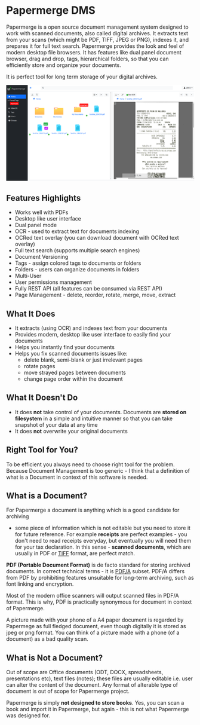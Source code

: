 # Papermerge DMS

Papermerge is a open source document management system designed to work with
scanned documents, also called digital archives. It extracts text from your
scans (which might be PDF, TIFF, JPEG or PNG), indexes it, and prepares it for
full text search. Papermerge provides the look and feel of modern desktop file
browsers. It has features like dual panel document browser, drag and drop, tags,
hierarchical folders, so that you can efficiently store and organize your
documents.

It is perfect tool for long term storage of your digital archives.

![Papermerge screenshot](img/document-management-system-screenshot.png)


## Features Highlights

* Works well with PDFs
* Desktop like user interface
* Dual panel mode
* OCR - used to extract text for documents indexing
* OCRed text overlay (you can download document with OCRed text overlay)
* Full text search (supports multiple search engines)
* Document Versioning
* Tags - assign colored tags to documents or folders
* Folders - users can organize documents in folders
* Multi-User
* User permissions management
* Fully REST API (all features can be consumed via REST API)
* Page Management - delete, reorder, rotate, merge, move, extract


## What It Does

* It extracts (using OCR) and indexes text from your documents
* Provides modern, desktop like user interface to easily find your documents
* Helps you instantly find your documents
* Helps you fix scanned documents issues like:
   * delete blank, semi-blank or just irrelevant pages
   * rotate pages
   * move strayed pages between documents
   * change page order within the document


## What It Doesn't Do

* It does **not** take control of your documents. Documents are **stored on
  filesystem** in a simple and intuitive manner so that you can take snapshot of
  your data at any time
* It does **not** overwrite your original documents


## Right Tool for You?

To be efficient you always need to choose right tool for the problem. Because
Document Management is too generic - I think that a definition of what is a
Document in context of this software is needed.


## What is a Document?


For Papermerge a document is anything which is a good candidate for archiving
- some piece of information which is not editable but you need to store it for
future reference. For example **receipts** are perfect examples - you don't
need to read receipts everyday, but eventually you will need them for your tax
declaration. In this sense - **scanned documents**, which are usually in PDF
or [TIFF](https://en.wikipedia.org/wiki/TIFF) format, are perfect match.

**PDF (Portable Document Format)** is de facto standard for storing archived
documents. In correct technical terms - it is [PDF/A](https://en.wikipedia.org/wiki/PDF/A) subset.
PDF/A differs from PDF by prohibiting features unsuitable for long-term archiving, such as font linking
and encryption.

Most of the modern office scanners will output scanned files in PDF/A format.
This is why, PDF is practically synonymous for document in context of
Papermerge.

A picture made with your phone of a A4 paper document is regarded by Papermege
as full fledged document, even though digitally it is stored as jpeg or png
format. You can think of a picture made with a phone (of a document) as a bad
quality scan.

## What is Not a Document?

Out of scope are Office documents (ODT, DOCX, spreadsheets, presentations
etc), text files (notes); these files are usually editable i.e. user can alter
the content of the document. Any format of alterable type of document is out of scope
for Papermerge project.


Papermerge is simply **not designed to store books**. Yes, you can scan a book
and import it in Papermerge, but again - this is not what Papermerge was
designed for.
